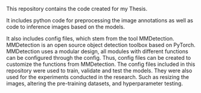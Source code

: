 This repository contains the code created for my Thesis. 

It includes python code for preprocessing the image annotations as well as code to inference images based on the models. 

It also includes config files, which stem from the tool MMDetection. 
MMDetection is an open source object detection toolbox based on PyTorch.
MMDetection uses a modular design, all modules with different functions can be configured through the config. 
Thus, config files can be created to customize the functions from MMDetection.
The config files included in this repository were used to train, validate and test the models.
They were also used for the experiments conducted in the research. Such as resizing the images, altering the pre-training datasets, and hyperparameter testing.
